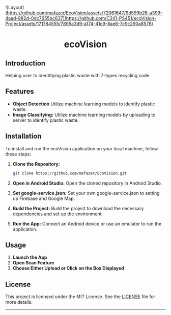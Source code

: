 ![Layout](https://github.com/mafazer/EcoVision/assets/72061647/9d599b26-a399-4aad-982d-0dc7655bc637](https://github.com/C241-PS451/ecoVision-Project/assets/171784555/7895a3d9-a174-41c9-8ae6-7c9c290a8576)

<h1 align="center">ecoVision</h1>

## Introduction
Helping user to identifying plastic waste with 7-types recycling code.

## Features
- **Object Detection** Utilize machine learning models to identify plastic waste.
- **Image Classifying:** Utilize machine learning models by uploading to server to identify plastic waste.

## Installation
To install and run the ecoVision application on your local machine, follow these steps:
1. **Clone the Repository:**
    ```bash
    git clone https://github.com/mafazer/EcoVision.git
    ```
    
2. **Open in Android Studio:**
    Open the cloned repository in Android Studio.

3. **Set google-service.json:**
    Set your own google-service.json to setting up Firebase and Google Map.
   
4. **Build the Project:**
    Build the project to download the necessary dependencies and set up the environment.
   
5. **Run the App:**
    Connect an Android device or use an emulator to run the application.

## Usage
1. **Launch the App**
2. **Open Scan Feature**
3. **Choose Either Upload or Click on the Box Displayed**


## License
This project is licensed under the MIT License. See the [LICENSE](LICENSE) file for more details.
___
